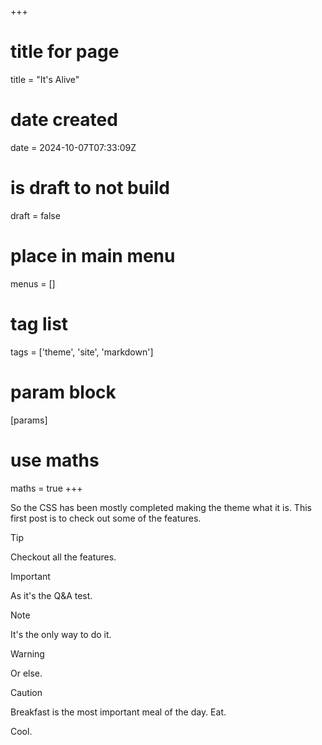 +++
# title for page
title = "It's Alive"
# date created
date = 2024-10-07T07:33:09Z
# is draft to not build
draft = false
# place in main menu
menus = []
# tag list
tags = ['theme', 'site', 'markdown']
# param block
[params]
# use maths
maths = true
+++

So the CSS has been mostly completed making the theme what it is. This first
post is to check out some of the features.

> [!TIP]
> Checkout all the features.

> [!IMPORTANT]
> As it's the Q&A test.

> [!NOTE]
> It's the only way to do it.

> [!WARNING]
> Or else.

> [!CAUTION]
> Breakfast is the most important meal of the day. Eat.

Cool.
